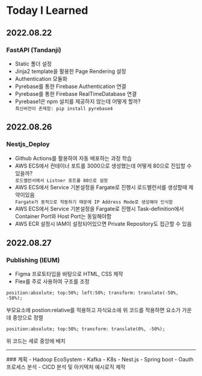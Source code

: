 # Today I Learned

## 2022.08.22

### FastAPI (Tandanji)

- Static 폴더 설정
- Jinja2 template을 활용한 Page Rendering 설정
- Authentication 모듈화
- Pyrebase를 통한 Firebase Authentication 연결
- Pyrebase를 통한 Firebase RealTimeDatabase 연결
- Pyrebase1은 npm 설치를 제공하지 않는데 어떻게 할까?<br>
  `최신버전이 존재함: pip install pyrebase4`

## 2022.08.26

### Nestjs_Deploy

- Github Actions를 활용하여 자동 배포하는 과정 학습
- AWS ECS에서 컨테이너 포트를 3000으로 생성했는데 어떻게 80으로 진입할 수 있을까?<br>
  `로드밸런서에서 Listner 포트를 80으로 설정`
- AWS ECS에서 Service 기본설정을 Fargate로 진행시 로드밸런서를 생성할때 제약이있음<br>
  `Fargate가 동적으로 작동하기 때문에 IP Address Mode로 생성해야 인식함`
- AWS ECS에서 Service 기본설정을 Fargate로 진행시 Task-definition에서 Container Port와 Host Port는 동일해야함
- AWS ECR 설정시 IAM이 설정되어있으면 Private Repository도 접근할 수 있음

## 2022.08.27

### Publishing (IEUM)

- Figma 프로토타입을 바탕으로 HTML, CSS 제작
- Flex를 주로 사용하여 구조를 조정

```
position:absolute; top:50%; left:50%; transform: translate(-50%, -50%);
```

부모요소에 postion:relative를 적용하고 자식요소에 위 코드를 적용하면 요소가 가운데 중앙으로 정렬

```
position:absolute; top:50%; transform: translate(0%, -50%);
```

위 코드는 세로 중앙에 배치

<hr>
### 계획
- Hadoop EcoSystem
- Kafka
- K8s
- Nest.js
- Spring boot
- Oauth 프로세스 분석
- CICD 분석 및 아키텍처 예시로직 제작
